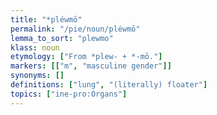 ```yaml
---
title: "*pléwmō"
permalink: "/pie/noun/pléwmō"
lemma_to_sort: "plewmo"
klass: noun
etymology: ["From *plew- +‎ *-mō."]
markers: [["m", "masculine gender"]]
synonyms: []
definitions: ["lung", "(literally) floater"]
topics: ["ine-pro:Organs"]
---
```

